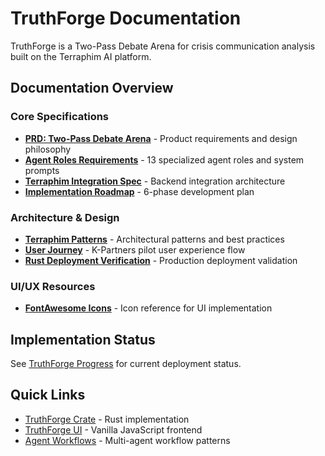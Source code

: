 # TruthForge Documentation

TruthForge is a Two-Pass Debate Arena for crisis communication analysis built on the Terraphim AI platform.

## Documentation Overview

### Core Specifications

- **[PRD: Two-Pass Debate Arena](PRD_TwoPassDebateArena.md)** - Product requirements and design philosophy
- **[Agent Roles Requirements](REQUIREMENTS_AgentRoles.md)** - 13 specialized agent roles and system prompts
- **[Terraphim Integration Spec](SPEC_TerraphimIntegration.md)** - Backend integration architecture
- **[Implementation Roadmap](ROADMAP_Implementation.md)** - 6-phase development plan

### Architecture & Design

- **[Terraphim Patterns](ARCHITECTURE_TerraphimPatterns.md)** - Architectural patterns and best practices
- **[User Journey](user_journey.md)** - K-Partners pilot user experience flow
- **[Rust Deployment Verification](VERIFICATION_RustDeployment.md)** - Production deployment validation

### UI/UX Resources

- **[FontAwesome Icons](ICONS_FontAwesome.md)** - Icon reference for UI implementation

## Implementation Status

See [TruthForge Progress](../../../crates/terraphim_truthforge/truthforge_progress.md) for current deployment status.

## Quick Links

- [TruthForge Crate](../../../crates/terraphim_truthforge/) - Rust implementation
- [TruthForge UI](../../../examples/truthforge-ui/) - Vanilla JavaScript frontend
- [Agent Workflows](../../../examples/agent-workflows/) - Multi-agent workflow patterns
